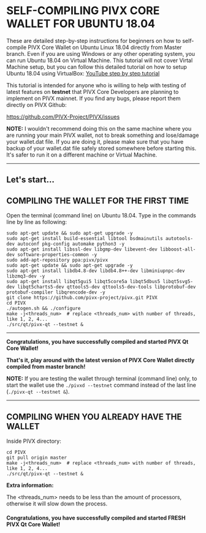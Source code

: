 # SELF-COMPILING PIVX CORE WALLET FOR UBUNTU 18.04

These are detailed step-by-step instructions for beginners on how to self-compile PIVX Core Wallet on Ubuntu Linux 18.04 directly from Master branch. Even if you are using Windows or any other operating system, you can run Ubuntu 18.04 on Virtual Machine. This tutorial will not cover Virtal Machine setup, but you can follow this detailed tutorial on how to setup Ubuntu 18.04 using VirtualBox:
[YouTube step by step tutorial](https://www.youtube.com/watch?v=QbmRXJJKsvs)

This tutorial is intended for anyone who is willing to help with testing of latest features on **testnet** that PIVX Core Developers are planning to implement on PIVX mainnet. If you find any bugs, please report them directly on PIVX Github:

https://github.com/PIVX-Project/PIVX/issues

**NOTE:** I wouldn't recommend doing this on the same machine where you are running your main PIVX wallet, not to break something and lose/damage your wallet.dat file. If you are doing it, please make sure that you have backup of your wallet.dat file safely stored somewhere before starting this. It's safer to run it on a different machine or Virtual Machine.

---------------------------------------------------------

## Let's start...

## COMPILING THE WALLET FOR THE FIRST TIME

Open the terminal (command line) on Ubuntu 18.04. Type in the commands line by line as following:

```
sudo apt-get update && sudo apt-get upgrade -y
sudo apt-get install build-essential libtool bsdmainutils autotools-dev autoconf pkg-config automake python3 -y
sudo apt-get install libssl-dev libgmp-dev libevent-dev libboost-all-dev software-properties-common -y
sudo add-apt-repository ppa:pivx/pivx
sudo apt-get update && sudo apt-get upgrade -y
sudo apt-get install libdb4.8-dev libdb4.8++-dev libminiupnpc-dev libzmq3-dev -y
sudo apt-get install libqt5gui5 libqt5core5a libqt5dbus5 libqt5svg5-dev libqt5charts5-dev qttools5-dev qttools5-dev-tools libprotobuf-dev protobuf-compiler libqrencode-dev -y
git clone https://github.com/pivx-project/pivx.git PIVX
cd PIVX
./autogen.sh && ./configure
make -j<threads_num>  # replace <threads_num> with number of threads, like 1, 2, 4...
./src/qt/pivx-qt --testnet &
```
--------------------------------------------
**Congratulations, you have successfully compiled and started PIVX Qt Core Wallet!**

**That's it, play around with the latest version of PIVX Core Wallet directly compiled from master branch!**

**NOTE:** If you are testing the wallet through terminal (command line) only, to start the wallet use the `./pivxd --testnet` command instead of the last line (`./pivx-qt --testnet &`).

---------------------------------------------
## COMPILING WHEN YOU ALREADY HAVE THE WALLET

Inside PIVX directory:
```
cd PIVX
git pull origin master
make -j<threads_num>  # replace <threads_num> with number of threads, like 1, 2, 4... 
./src/qt/pivx-qt --testnet &
```

**Extra information:**

The <threads_num> needs to be less than the amount of processors, otherwise it will slow down the process.

#### **Congratulations, you have successfully compiled and started FRESH PIVX Qt Core Wallet!**
